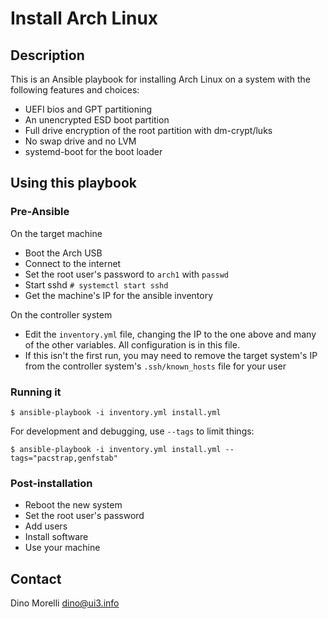 # Install Arch Linux

## Description

This is an Ansible playbook for installing Arch Linux on a system with the
following features and choices:

- UEFI bios and GPT partitioning
- An unencrypted ESD boot partition
- Full drive encryption of the root partition with dm-crypt/luks
- No swap drive and no LVM
- systemd-boot for the boot loader

## Using this playbook

### Pre-Ansible

On the target machine

- Boot the Arch USB
- Connect to the internet
- Set the root user's password to `arch1` with `passwd`
- Start sshd `# systemctl start sshd`
- Get the machine's IP for the ansible inventory

On the controller system

- Edit the `inventory.yml` file, changing the IP to the one above and many of
  the other variables. All configuration is in this file.
- If this isn't the first run, you may need to remove the target system's IP
  from the controller system's `.ssh/known_hosts` file for your user

### Running it

    $ ansible-playbook -i inventory.yml install.yml

For development and debugging, use `--tags` to limit things:

    $ ansible-playbook -i inventory.yml install.yml --tags="pacstrap,genfstab"

### Post-installation

- Reboot the new system
- Set the root user's password
- Add users
- Install software
- Use your machine


## Contact

Dino Morelli <dino@ui3.info>
